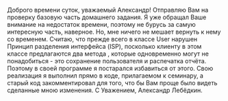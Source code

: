 Доброго времени суток, уважаемый Александр! Отправляю Вам на проверку базовую часть домашнего задания. Я уже обращал Ваше внимание на недостаток времени, поэтому не бурусь за самую интересную часть, наверное. Но, мне ничего не мешает вернуть к нему со временем. Считаю, что прежде всего в классе User нарушен Принцип разделения интерфейса (ISP), посколько клиенту в этом классе предлагаются два метода , которые одновременно могут не понадобиться - это сохранение пользователя и распечатка отчёта. Поэтому в своей программе я постарался избавиться от этого. Свою реализация я выполнил прямо в коде, прилагаемом к семинару, а старый код закомментировал для того, что бы Вам проще было видеть сделанные мною изменения. С Уважением, Александр Лебёдкин.
